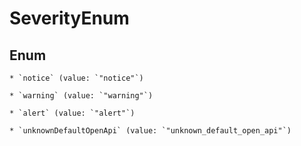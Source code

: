 
# SeverityEnum

## Enum


    * `notice` (value: `"notice"`)

    * `warning` (value: `"warning"`)

    * `alert` (value: `"alert"`)

    * `unknownDefaultOpenApi` (value: `"unknown_default_open_api"`)



